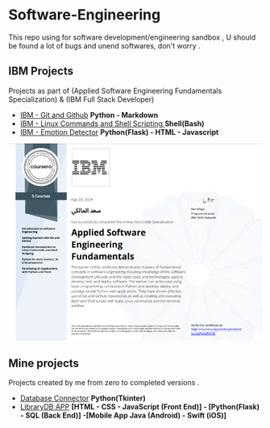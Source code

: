 # Software-Engineering
This repo using for software development/engineering sandbox , U should be found a lot of bugs and unend softwares, don't worry .

## IBM Projects
Projects as part of (Applied Software Engineering Fundamentals Specialization) & (IBM Full Stack Developer)
- [IBM - Git and Github](https://github.com/Saad711T/IBM-Git-and-Github) **Python - Markdown**
- [IBM - Linux Commands and Shell Scripting ](https://github.com/Saad711T/IBM-Linux-Commands-and-Shell-Scripting) **Shell(Bash)**
- [IBM - Emotion Detector](https://github.com/Saad711T/IBM-EmotionDetector) **Python(Flask) - HTML - Javascript**

![Certificate](IBMASEF.png)

## Mine projects
Projects created by me from zero to completed versions .
- [Database Connector](https://github.com/Saad711T/DatabaseConnector) **Python(Tkinter)**
- [LibraryDB APP](https://github.com/Saad711T/LibraryAPP) **[HTML - CSS - JavaScript (Front End)] - [Python(Flask) - SQL (Back End)] -[Mobile App Java (Android) - Swift (iOS)]**
